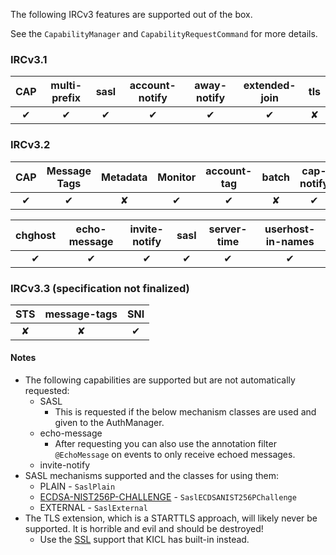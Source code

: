 The following IRCv3 features are supported out of the box.

See the `CapabilityManager` and `CapabilityRequestCommand` for more details.

### IRCv3.1

CAP | multi-prefix | sasl | account-notify | away-notify | extended-join | tls
:-: | :----------: | :--: | :------------: | :---------: | :-----------: | :-:
✔   | ✔            | ✔    | ✔              | ✔           | ✔             | ✘


### IRCv3.2

CAP | Message Tags | Metadata | Monitor | account-tag | batch | cap-notify
:-: | :----------: | :------: | :-----: | :---------: | :---: | :--------:
✔   | ✔            |✘         | ✔       | ✔           | ✘     | ✔

chghost | echo-message | invite-notify | sasl | server-time | userhost-in-names
:-----: | :----------: | :-----------: | :--: | :---------: | :---------------:
✔       | ✔            | ✔             | ✔    | ✔           | ✔

### IRCv3.3 (specification not finalized)

STS | message-tags | SNI
:-: | :----------: | :-:
✘   | ✘            |✔

#### Notes
* The following capabilities are supported but are not automatically requested:
    * SASL
        * This is requested if the below mechanism classes are used and given to the AuthManager.
    * echo-message
        * After requesting you can also use the annotation filter `@EchoMessage` on events to only receive echoed messages.
    * invite-notify
* SASL mechanisms supported and the classes for using them:
    * PLAIN - `SaslPlain`
    * [ECDSA-NIST256P-CHALLENGE](advanced/ecdsa.md) - `SaslECDSANIST256PChallenge`
    * EXTERNAL - `SaslExternal`
* The TLS extension, which is a STARTTLS approach, will likely never be supported. It is horrible and evil and should be destroyed!
    * Use the [SSL](advanced/ssl.md) support that KICL has built-in instead.
